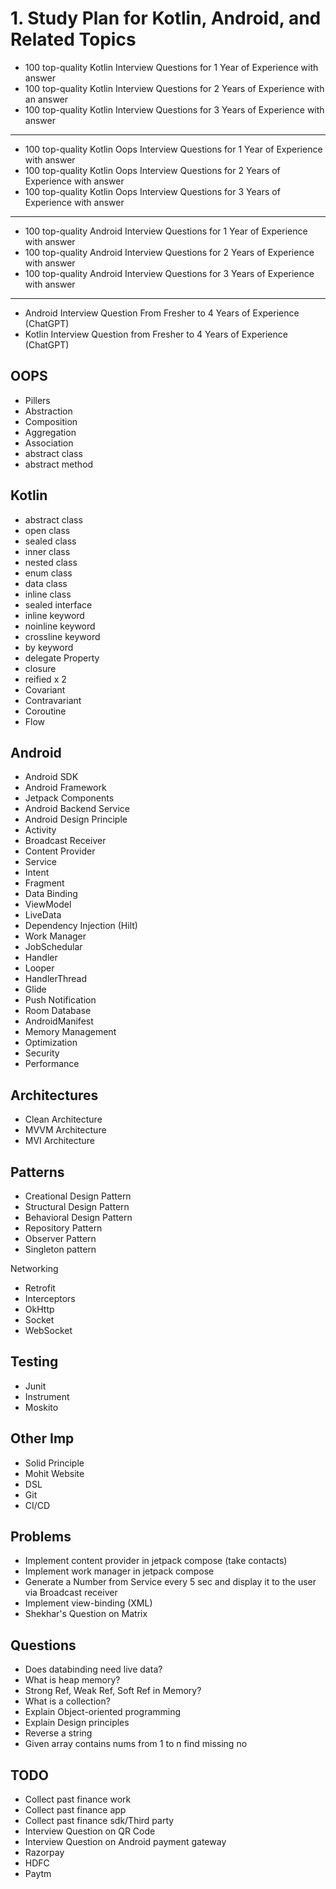 # 1. Study Plan for Kotlin, Android, and Related Topics

- 100 top-quality Kotlin Interview Questions for 1 Year of Experience with answer
- 100 top-quality Kotlin Interview Questions for 2 Years of Experience with an answer
- 100 top-quality Kotlin Interview Questions for 3 Years of Experience with answer

---

- 100 top-quality Kotlin Oops Interview Questions for 1 Year of Experience with answer
- 100 top-quality Kotlin Oops Interview Questions for 2 Years of Experience with answer
- 100 top-quality Kotlin Oops Interview Questions for 3 Years of Experience with answer

---

- 100 top-quality Android Interview Questions for 1 Year of Experience with answer
- 100 top-quality Android Interview Questions for 2 Years of Experience with answer
- 100 top-quality Android Interview Questions for 3 Years of Experience with answer

--- 

- Android Interview Question From Fresher to 4 Years of Experience (ChatGPT)
- Kotlin Interview Question from Fresher to 4 Years of Experience (ChatGPT)


## OOPS  
- Pillers  
- Abstraction  
- Composition  
- Aggregation  
- Association  
- abstract class  
- abstract method


## Kotlin  
- abstract class  
- open class  
- sealed class  
- inner class  
- nested class  
- enum class   
- data class  
- inline class  
- sealed interface  
- inline keyword  
- noinline keyword  
- crossline keyword  
- by keyword  
- delegate Property  
- closure  
- reified x 2  
- Covariant  
- Contravariant  
- Coroutine  
- Flow  


## Android  
- Android SDK  
- Android Framework  
- Jetpack Components  
- Android Backend Service  
- Android Design Principle  
- Activity  
- Broadcast Receiver  
- Content Provider  
- Service  
- Intent  
- Fragment  
- Data Binding  
- ViewModel  
- LiveData  
- Dependency Injection (Hilt)  
- Work Manager  
- JobSchedular  
- Handler  
- Looper  
- HandlerThread  
- Glide  
- Push Notification  
- Room Database  
- AndroidManifest  
- Memory Management  
- Optimization  
- Security  
- Performance  


## Architectures  
- Clean Architecture  
- MVVM Architecture  
- MVI Architecture  


## Patterns  
- Creational Design Pattern  
- Structural Design Pattern  
- Behavioral Design Pattern  
- Repository Pattern  
- Observer Pattern  
- Singleton pattern  


Networking 
- Retrofit  
- Interceptors
- OkHttp
- Socket
- WebSocket

## Testing  
- Junit  
- Instrument  
- Moskito  


## Other Imp  
- Solid Principle  
- Mohit Website  
- DSL  
- Git  
- CI/CD  


## Problems  
- Implement content provider in jetpack compose (take contacts)  
- Implement work manager in jetpack compose  
- Generate a Number from Service every 5 sec and display it to the user via Broadcast receiver
- Implement view-binding (XML)  
- Shekhar's Question on Matrix  


## Questions  
- Does databinding need live data?  
- What is heap memory?  
- Strong Ref, Weak Ref, Soft Ref in Memory?  
- What is a collection?
- Explain Object-oriented programming
- Explain Design principles
- Reverse a string
- Given array contains nums from  1 to n find missing no  


## TODO  
- Collect past finance work  
- Collect past finance app  
- Collect past finance sdk/Third party  
- Interview Question on QR Code  
- Interview Question on Android payment gateway  
- Razorpay  
- HDFC  
- Paytm

